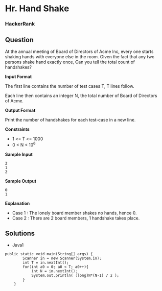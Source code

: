 # Hr. Hand Shake

### HackerRank

## Question
At the annual meeting of Board of Directors of Acme Inc, every one starts shaking hands with everyone else in the room. Given the fact that any two persons shake hand exactly once, Can you tell the total count of handshakes?

**Input Format**

The first line contains the number of test cases T, T lines follow. 

Each line then contains an integer N, the total number of Board of Directors of Acme.

**Output Format**

Print the number of handshakes for each test-case in a new line.

**Constraints**

* 1 <= T <= 1000 
* 0 < N < 10<sup>6</sup>

**Sample Input**
```
2
1
2
```

**Sample Output**
```
0
1
```

**Explanation**

* Case 1 : The lonely board member shakes no hands, hence 0. 
* Case 2 : There are 2 board members, 1 handshake takes place.

## Solutions
* Java1
```
public static void main(String[] args) {
        Scanner in = new Scanner(System.in);
        int T = in.nextInt();
        for(int a0 = 0; a0 < T; a0++){
            int N = in.nextInt();
            System.out.println( (long)N*(N-1) / 2 );
        }
    }
```